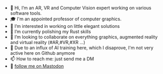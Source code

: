 - 👋 Hi, I’m an AR, VR and Computer Vision expert working on various software tools.
- 🎓 I'm an appointed professor of computer graphics.
- 👀 I’m interested in working on little elegant solutions
- 🌱 I’m currently polishing my Rust skills
- 💞️ I’m looking to collaborate on everything graphics, augmented reality and virtual reality (#AR,#VR,#XR ...)
- 🤖 Due to an influx of AI training here, which I disaprove, I'm not very active here on Github anymore
- 📫 How to reach me: just send me a DM
- 🐘 <a rel="me" href="https://mastodon.social/@retrakker">follow me on Mastodon</a>


<!---
seichter/seichter is a ✨ special ✨ repository because its `README.md` (this file) appears on your GitHub profile.
You can click the Preview link to take a look at your changes.
--->
